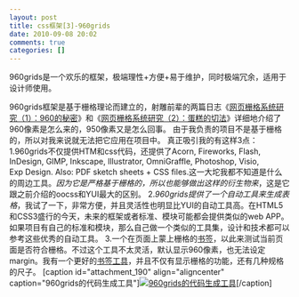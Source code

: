 ```yaml
---
layout: post
title: css框架[3]-960grids
date: 2010-09-08 20:02
comments: true
categories: []
---
```

960grids是一个欢乐的框架，极端理性+方便+易于维护，同时极端冗余，适用于设计师使用。

960grids框架是基于栅格理论而建立的，射雕前辈的两篇日志《<a href="http://lifesinger.org/blog/2008/10/grid-system-1/" target="_blank">网页栅格系统研究（1）：960的秘密</a>》和《<a href="http://lifesinger.org/blog/2008/10/grid-system-2/" target="_blank">网页栅格系统研究（2）：蛋糕的切法</a>》详细地介绍了960像素是怎么来的，950像素又是怎么回事。
由于我负责的项目不是基于栅格的，所以对我来说就无法把它应用在项目中。
真正吸引我的有这样3点：
1.960grids不仅提供HTM和css代码，还提供了Acorn, Fireworks, Flash, InDesign, GIMP, Inkscape, Illustrator, OmniGraffle, Photoshop, Visio, Exp Design. Also: PDF sketch sheets + CSS files.这一大坨我都不知道是什么的周边工具。<em>因为它是严格基于栅格的，所以也能够做出这样的衍生物来</em>，这是它跟之前介绍的oocss和YUI最大的区别。
2.<em>960grids提供了一个自动工具来生成表格</em>，我试了一下，非常方便，并且灵活性也明显比YUI的自动工具高。在HTML5和CSS3盛行的今天，未来的框架或者标准、模块可能都会提供类似的web APP。如果项目有自己的标准和模块，那么自己做一个类似的工具集，设计和技术都可以参考这些优秀的自动工具。
3.一个在页面上蒙上栅格的<a href="http://gridder.andreehansson.se/" target="_blank">书签</a>，以此来测试当前页面是否符合栅格。不过这个工具不太灵活，默认显示960像素，也无法设定margin。我有一个更好的<a href="http://www.sprymedia.co.uk/article/Design" target="_blank">书签工具</a>，并且不仅有显示栅格的功能，还有几种规格的尺子。
[caption id="attachment_190" align="aligncenter"  caption="960grids的代码生成工具"]<a href="http://yuguo.us/files/2010/09/2010-9-8-17-32-50-copy.png"><img class="size-full wp-image-190" title="960grids的代码生成工具" src="http://yuguo.us/files/2010/09/2010-9-8-17-32-50-copy.png" alt="960grids的代码生成工具"   /></a>[/caption]
